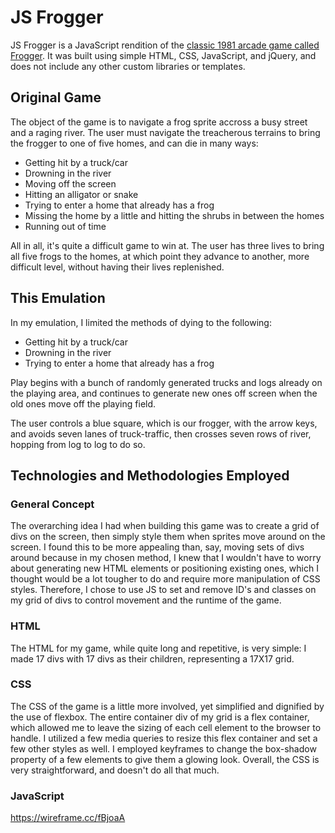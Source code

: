 # JS Frogger

JS Frogger is a JavaScript rendition of the [classic 1981 arcade game called Frogger](https://en.wikipedia.org/wiki/Frogger). It was built using simple HTML, CSS, JavaScript, and jQuery, and does not include any other custom libraries or templates.

## Original Game

The object of the game is to navigate a frog sprite accross a busy street and a raging river. The user must navigate the treacherous terrains to bring the frogger to one of five homes, and can die in many ways:

- Getting hit by a truck/car
- Drowning in the river
- Moving off the screen
- Hitting an alligator or snake
- Trying to enter a home that already has a frog
- Missing the home by a little and hitting the shrubs in between the homes
- Running out of time

All in all, it's quite a difficult game to win at. The user has three lives to bring all five frogs to the homes, at which point they advance to another, more difficult level, without having their lives replenished.

## This Emulation

In my emulation, I limited the methods of dying to the following:

- Getting hit by a truck/car
- Drowning in the river
- Trying to enter a home that already has a frog

Play begins with a bunch of randomly generated trucks and logs already on the playing area, and continues to generate new ones off screen when the old ones move off the playing field.

The user controls a blue square, which is our frogger, with the arrow keys, and avoids seven lanes of truck-traffic, then crosses seven rows of river, hopping from log to log to do so.

## Technologies and Methodologies Employed

### General Concept

The overarching idea I had when building this game was to create a grid of divs on the screen, then simply style them when sprites move around on the screen. I found this to be more appealing than, say, moving sets of divs around because in my chosen method, I knew that I wouldn't have to worry about generating new HTML elements or positioning existing ones, which I thought would be a lot tougher to do and require more manipulation of CSS styles. Therefore, I chose to use JS to set and remove ID's and classes on my grid of divs to control movement and the runtime of the game.

### HTML

The HTML for my game, while quite long and repetitive, is very simple: I made 17 divs with 17 divs as their children, representing a 17X17 grid.

### CSS

The CSS of the game is a little more involved, yet simplified and dignified by the use of flexbox. The entire container div of my grid is a flex container, which allowed me to leave the sizing of each cell element to the browser to handle. I utilized a few media queries to resize this flex container and set a few other styles as well. I employed keyframes to change the box-shadow property of a few elements to give them a glowing look. Overall, the CSS is very straightforward, and doesn't do all that much.

### JavaScript



https://wireframe.cc/fBjoaA


